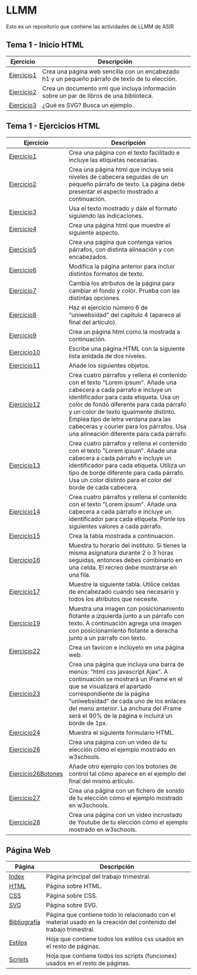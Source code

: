 # LLMM

Esto es un repositorio que contiene las actividades de LLMM de ASIR

## Tema 1 - Inicio HTML
Ejercicio | Descripción
----------|------------
[Ejercicio1](/tema1/ejercicio1.html) | Crea una página web sencilla con un encabezado h1 y un pequeño párrafo de texto de tu elección.
[Ejercicio2](tema1/ejercicio2.xml) | Crea un documento xml que incluya información sobre un par de libros de una biblioteca.
[Ejercicio3](/tema1/ejercicio3.html) | ¿Qué es SVG? Busca un ejemplo.
## Tema 1 - Ejercicios HTML
Ejercicio | Descripción
----------|------------
[Ejercicio1](/tema1ejercicios/ejercicio1.html) | Crea una página con el texto facilitado e incluye las etiquetas necesarias.
[Ejercicio2](/tema1ejercicios/ejercicio2.html) | Crea una página html que incluya seis niveles de cabecera seguidas de un pequeño párrafo de texto. La página debe presentar el aspecto mostrado a continuación.
[Ejercicio3](/tema1ejercicios/ejercicio3.html) | Usa el texto mostrado y dale el formato siguiendo las indicaciones.
[Ejercicio4](/tema1ejercicios/ejercicio4.html) | Crea una página html que muestre el siguiente aspecto.
[Ejercicio5](/tema1ejercicios/ejercicio5.html) | Crea una página que contenga varios párrafos, con distinta alineación y con encabezados.
[Ejercicio6](/tema1ejercicios/ejercicio6.html) | Modifica la página anterior para incluir distintos formatos de texto.
[Ejercicio7](/tema1ejercicios/ejercicio7.html) | Cambia los atributos de la página para cambiar el fondo y color. Prueba con las distintas opciones.
[Ejercicio8](/tema1ejercicios/ejercicio8/index.html) | Haz el ejercicio número 6 de “uniwebsidad” del capítulo 4 (aparece al final del artículo).
[Ejercicio9](/tema1ejercicios/ejercicio9/index.html) | Crea un página html como la mostrada a continuación.
[Ejercicio10](tema1ejercicios/ejercicio10.html) | Escribe una página HTML con la siguiente lista anidada de dos niveles.
[Ejercicio11](tema1ejercicios/ejercicio11.html) | Añade los siguientes objetos.
[Ejercicio12](tema1ejercicios/ejercicio12.html) | Crea cuatro párrafos y rellena el contenido con el texto "Lorem ipsum". Añade una cabecera a cada párrafo e incluye un identificador para cada etiqueta. Usa un color de fondo diferente para cada párrafo y un color de texto igualmente distinto. Emplea tipo de letra verdana para las cabeceras y courier para los párrafos. Usa una alineación diferente para cada párrafo.
[Ejercicio13](tema1ejercicios/ejercicio13.html) | Crea cuatro párrafos y rellena el contenido con el texto "Lorem ipsum". Añade una cabecera a cada párrafo e incluye un identificador para cada etiqueta. Utiliza un tipo de borde diferente para cada párrafo. Usa un color distinto para el color del borde de cada cabecera.
[Ejercicio14](tema1ejercicios/ejercicio14.html) | Crea cuatro párrafos y rellena el contenido con el texto "Lorem ipsum". Añade una cabecera a cada párrafo e incluye un identificador para cada etiqueta. Ponle los siguientes valores a cada párrafo.
[Ejercicio15](tema1ejercicios/ejercicio15.html) | Crea la tabla mostrada a continuación.
[Ejercicio16](tema1ejercicios/ejercicio16.html) | Muestra tu horario del instituto. Si tienes la misma asignatura durante 2 o 3 horas seguidas, entonces debes combinarlo en una celda. El recreo debe mostrarse en una fila.
[Ejercicio17](tema1ejercicios/ejercicio17/ejercicio17.html) | Muestre la siguiente tabla. Utilice celdas de encabezado cuando sea necesario y todos los atributos que necesite.
[Ejercicio19](tema1ejercicios/ejercicio19/ejercicio19.html) | Muestra una imagen con posicionamiento flotante a izquierda junto a un párrafo con texto. A continuación agrega una imagen con posicionamiento flotante a derecha junto a un párrafo con texto.
[Ejercicio22](tema1ejercicios/ejercicio22/ejercicio22.html) | Crea un favicon e inclúyelo en una página web.
[Ejercicio23](tema1ejercicios/ejercicio23.html) | Crea una página que incluya una barra de menús: “html css javascript Ajax”. A continuación se mostrará un iFrame en el que se visualizará el apartado correspondiente de la página “uniwebsidad” de cada uno de los enlaces del menú anterior. La anchura del iFrame será el 90% de la página e incluirá un borde de 1px.
[Ejercicio24](tema1ejercicios/ejercicio24/ejercicio24.html) | Muestra el siguiente formulario HTML.
[Ejercicio26](tema1ejercicios/ejercicio26/ejercicio26.html) | Crea una página con un video de tu elección cómo el ejemplo mostrado en w3schools.
[Ejercicio26Botones](tema1ejercicios/ejercicio26/ejercicio26botones.html) | Añade otro ejemplo con los botones de control tal cómo aparece en el ejemplo del final del mismo artículo.
[Ejercicio27](tema1ejercicios/ejercicio27/ejercicio27.html) | Crea una página con un fichero de sonido de tu elección cómo el ejemplo mostrado en w3schools.
[Ejercicio28](tema1ejercicios/ejercicio28.html) | Crea una página con un video incrustado de Youtube de tu elección cómo el ejemplo mostrado en w3schools.
## Página Web
Página | Descripción
----------|------------
[Index](páginaWeb/index.html) | Página principal del trabajo trimestral.
[HTML](páginaWeb/html.html) | Página sobre HTML.
[CSS](páginaWeb/css.html) | Página sobre CSS.
[SVG](páginaWeb/svg.html) | Página sobre SVG.
[Bibliografía](páginaWeb/bibliografia.html) | Página que contiene todo lo relacionado con el material usado en la creación del contenido del trabajo trimestral.
[Estilos](páginaWeb/css.css) | Hoja que contiene todos los estilos css usados en el resto de páginas.
[Scripts](páginaWeb/script.js) | Hoja que contiene todos los scripts (funciones) usados en el resto de páginas.
